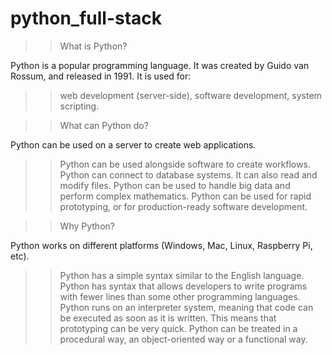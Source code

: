 
# python_full-stack

>>What is Python?


Python is a popular programming language. It was created by Guido van Rossum, and released in 1991.
It is used for:
>>web development (server-side),
>>software development,
>>system scripting.

>>What can Python do?


Python can be used on a server to create web applications.
>>Python can be used alongside software to create workflows.
>>Python can connect to database systems. It can also read and modify files.
>>Python can be used to handle big data and perform complex mathematics.
>>Python can be used for rapid prototyping, or for production-ready software development.

>>Why Python?


Python works on different platforms (Windows, Mac, Linux, Raspberry Pi, etc).
>>Python has a simple syntax similar to the English language.
>>Python has syntax that allows developers to write programs with fewer lines than some other programming languages.
>>Python runs on an interpreter system, meaning that code can be executed as soon as it is written. This means that prototyping can be very quick.
>>Python can be treated in a procedural way, an object-oriented way or a functional way.
